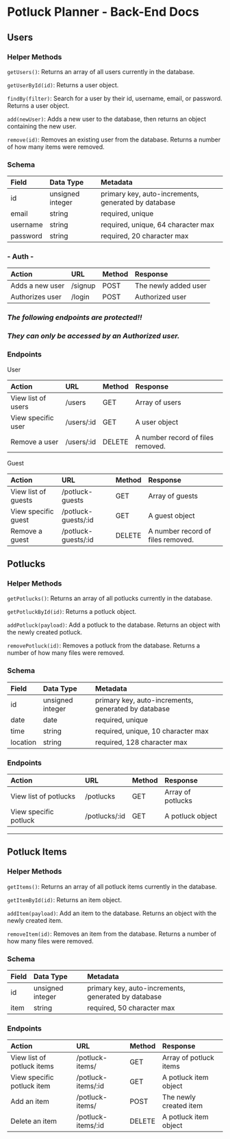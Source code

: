 # Potluck Planner - Back-End Docs

## Users

### Helper Methods

`getUsers()`: Returns an array of all users currently in the database.

`getUserById(id)`: Returns a user object.

`findBy(filter)`: Search for a user by their id, username, email, or password. Returns a user object.

`add(newUser)`: Adds a new user to the database, then returns an object containing the new user.

`remove(id)`: Removes an existing user from the database. Returns a number of how many items were removed.

### Schema

| Field    | Data Type        | Metadata                                            |
| :------- | :--------------- | :-------------------------------------------------- |
| id       | unsigned integer | primary key, auto-increments, generated by database |
| email    | string           | required, unique                                    |
| username | string           | required, unique, 64 character max                  |
| password | string           | required, 20 character max                          |

### **- Auth -**

| Action          | URL     | Method | Response             |
| :-------------- | :------ | :----- | :------------------- |
| Adds a new user | /signup | POST   | The newly added user |
| Authorizes user | /login  | POST   | Authorized user      |

### **_The following endpoints are protected!!_**

### **_They can only be accessed by an Authorized user._**

### Endpoints

User

| Action             | URL        | Method | Response                          |
| :----------------- | :--------- | :----- | :-------------------------------- |
| View list of users | /users     | GET    | Array of users                    |
| View specific user | /users/:id | GET    | A user object                     |
| Remove a user      | /users/:id | DELETE | A number record of files removed. |

Guest

| Action              | URL                 | Method | Response                          |
| :------------------ | :------------------ | :----- | :-------------------------------- |
| View list of guests | /potluck-guests     | GET    | Array of guests                   |
| View specific guest | /potluck-guests/:id | GET    | A guest object                    |
| Remove a guest      | /potluck-guests/:id | DELETE | A number record of files removed. |

## Potlucks

### Helper Methods

`getPotlucks()`: Returns an array of all potlucks currently in the database.

`getPotluckById(id)`: Returns a potluck object.

`addPotluck(payload)`: Add a potluck to the database. Returns an object with the newly created potluck.

`removePotluck(id)`: Removes a potluck from the database. Returns a number of how many files were removed.

### Schema

| Field    | Data Type        | Metadata                                            |
| :------- | :--------------- | :-------------------------------------------------- |
| id       | unsigned integer | primary key, auto-increments, generated by database |
| date     | date             | required, unique                                    |
| time     | string           | required, unique, 10 character max                  |
| location | string           | required, 128 character max                         |

### Endpoints

| Action                | URL           | Method | Response          |
| :-------------------- | :------------ | :----- | :---------------- |
| View list of potlucks | /potlucks     | GET    | Array of potlucks |
| View specific potluck | /potlucks/:id | GET    | A potluck object  |

---

## Potluck Items

### Helper Methods

`getItems()`: Returns an array of all potluck items currently in the database.

`getItemById(id)`: Returns an item object.

`addItem(payload)`: Add an item to the database. Returns an object with the newly created item.

`removeItem(id)`: Removes an item from the database. Returns a number of how many files were removed.

### Schema

| Field | Data Type        | Metadata                                            |
| :---- | :--------------- | :-------------------------------------------------- |
| id    | unsigned integer | primary key, auto-increments, generated by database |
| item  | string           | required, 50 character max                          |

### Endpoints

| Action                     | URL                | Method | Response               |
| :------------------------- | :----------------- | :----- | :--------------------- |
| View list of potluck items | /potluck-items/    | GET    | Array of potluck items |
| View specific potluck item | /potluck-items/:id | GET    | A potluck item object  |
| Add an item                | /potluck-items/    | POST   | The newly created item |
| Delete an item             | /potluck-items/:id | DELETE | A potluck item object  |
